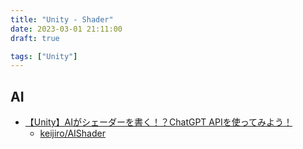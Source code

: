 ```yaml
---
title: "Unity - Shader"
date: 2023-03-01 21:11:00
draft: true

tags: ["Unity"]
---
```


## AI
- [【Unity】AIがシェーダーを書く！？ChatGPT APIを使ってみよう！](https://www.youtube.com/watch?v=gPQpVgbBz58)
  - [keijiro/AIShader](https://github.com/keijiro/AIShader)

